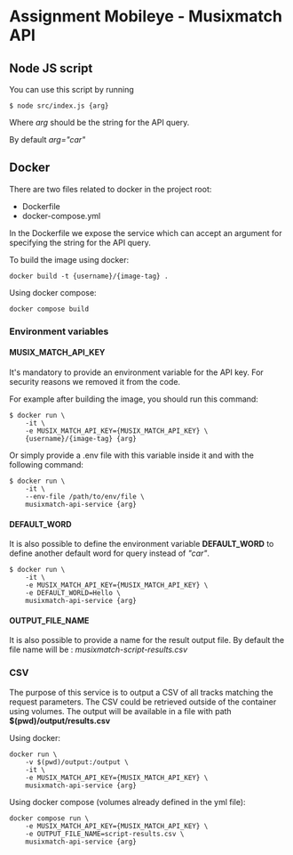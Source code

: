 # Assignment Mobileye - Musixmatch API

## Node JS script

You can use this script by running

```
$ node src/index.js {arg}
```

Where _arg_ should be the string for the API query.

By default _arg="car"_

## Docker

There are two files related to docker in the project root:

- Dockerfile
- docker-compose.yml

In the Dockerfile we expose the service which can accept an argument for specifying the string for the API query.

To build the image using docker:

```
docker build -t {username}/{image-tag} .
```

Using docker compose:

```
docker compose build
```

### Environment variables
#### MUSIX_MATCH_API_KEY

It's mandatory to provide an environment variable for the API key.
For security reasons we removed it from the code.

For example after building the image, you should run this command:

```
$ docker run \
    -it \
    -e MUSIX_MATCH_API_KEY={MUSIX_MATCH_API_KEY} \
    {username}/{image-tag} {arg}
```

Or simply provide a .env file with this variable inside it and with the following command:

```
$ docker run \
    -it \
    --env-file /path/to/env/file \
    musixmatch-api-service {arg}
```
#### DEFAULT_WORD
It is also possible to define the environment variable **DEFAULT_WORD** to define another default word for query instead of _"car"_.
```
$ docker run \
    -it \
    -e MUSIX_MATCH_API_KEY={MUSIX_MATCH_API_KEY} \
    -e DEFAULT_WORLD=Hello \
    musixmatch-api-service {arg}
```
#### OUTPUT_FILE_NAME
It is also possible to provide a name for the result output file. By default the file name will be : *musixmatch-script-results.csv*

### CSV

The purpose of this service is to output a CSV of all tracks matching the request parameters.
The CSV could be retrieved outside of the container using volumes.
The output will be available in a file with path **$(pwd)/output/results.csv**

Using docker:

```
docker run \
    -v $(pwd)/output:/output \
    -it \
    -e MUSIX_MATCH_API_KEY={MUSIX_MATCH_API_KEY} \
    musixmatch-api-service {arg}
```

Using docker compose (volumes already defined in the yml file):

```
docker compose run \
    -e MUSIX_MATCH_API_KEY={MUSIX_MATCH_API_KEY} \
    -e OUTPUT_FILE_NAME=script-results.csv \
    musixmatch-api-service {arg}
```
